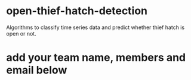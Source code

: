 # open-thief-hatch-detection
Algorithms to classify time series data and predict whether thief hatch is open or not.

# add your team name, members and email below